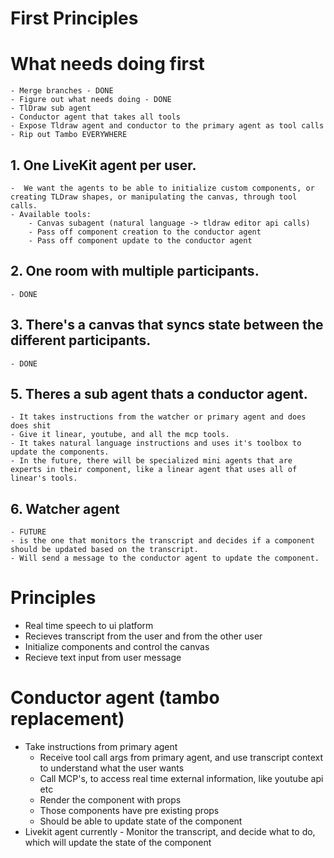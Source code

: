 # First Principles


# What needs doing first
    - Merge branches - DONE
    - Figure out what needs doing - DONE
    - TlDraw sub agent
    - Conductor agent that takes all tools
    - Expose Tldraw agent and conductor to the primary agent as tool calls
    - Rip out Tambo EVERYWHERE

## 1. One LiveKit agent per user.
    -  We want the agents to be able to initialize custom components, or creating TLDraw shapes, or manipulating the canvas, through tool calls. 
    - Available tools:
        - Canvas subagent (natural language -> tldraw editor api calls)
        - Pass off component creation to the conductor agent
        - Pass off component update to the conductor agent

## 2. One room with multiple participants. 
    - DONE

## 3. There's a canvas that syncs state between the different participants. 
    - DONE

## 5. Theres a sub agent thats a conductor agent.
    - It takes instructions from the watcher or primary agent and does does shit
    - Give it linear, youtube, and all the mcp tools. 
    - It takes natural language instructions and uses it's toolbox to update the components. 
    - In the future, there will be specialized mini agents that are experts in their component, like a linear agent that uses all of linear's tools. 

## 6. Watcher agent 
    - FUTURE
    - is the one that monitors the transcript and decides if a component should be updated based on the transcript. 
    - Will send a message to the conductor agent to update the component. 




# Principles

- Real time speech to ui platform
- Recieves transcript from the user and from the other user
- Initialize components and control the canvas
- Recieve text input from user message



# Conductor agent (tambo replacement)
- Take instructions from primary agent
    - Receive tool call args from primary agent, and use transcript context to understand what the user wants
    - Call MCP's, to access real time external information, like youtube api etc
    - Render the component with props
    - Those components have pre existing props
    - Should be able to update state of the component
- Livekit agent currently - Monitor the transcript, and decide what to do, which will update the state of the component


